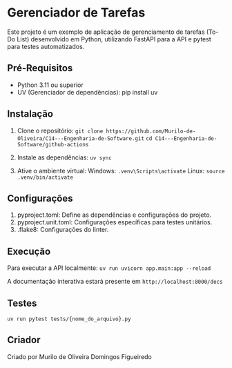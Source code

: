 # Gerenciador de Tarefas
Este projeto é um exemplo de aplicação de gerenciamento de tarefas (To-Do List) desenvolvido em Python, utilizando FastAPI para a API e pytest para testes automatizados.

## Pré-Requisitos
 - Python 3.11 ou superior
 - UV (Gerenciador de dependências): pip install uv

## Instalação
1. Clone o repositório:
`git clone https://github.com/Murilo-de-Oliveira/C14---Engenharia-de-Software.git`
`cd C14---Engenharia-de-Software/github-actions`

2. Instale as dependências:
`uv sync`

3. Ative o ambiente virtual:
Windows: `.venv\Scripts\activate`
Linux: `source .venv/bin/activate`

## Configurações
1. pyproject.toml: Define as dependências e configurações do projeto.
2. pyproject.unit.toml: Configurações específicas para testes unitários.
3. .flake8: Configurações do linter.

## Execução
Para executar a API localmente:
`uv run uvicorn app.main:app --reload`

A documentação interativa estará presente em `http://localhost:8000/docs`

## Testes
`uv run pytest tests/{nome_do_arquivo}.py`

## Criador
Criado por Murilo de Oliveira Domingos Figueiredo